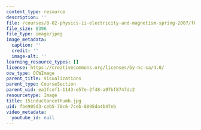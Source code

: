 ```yaml
---
content_type: resource
description: ''
file: /courses/8-02-physics-ii-electricity-and-magnetism-spring-2007/fbe905d3ceb570c67ceb8895da4b47eb_15inductancethumb.jpg
file_size: 8396
file_type: image/jpeg
image_metadata:
  caption: ''
  credit: ''
  image-alt: ''
learning_resource_types: []
license: https://creativecommons.org/licenses/by-nc-sa/4.0/
ocw_type: OCWImage
parent_title: Visualizations
parent_type: CourseSection
parent_uid: ea1fcef1-1143-e57e-2f48-a97bf8747dc2
resourcetype: Image
title: 15inductancethumb.jpg
uid: fbe905d3-ceb5-70c6-7ceb-8895da4b47eb
video_metadata:
  youtube_id: null
---
```

